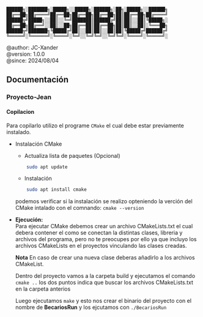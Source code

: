 ```
██████╗░███████╗░█████╗░░█████╗░██████╗░██╗░█████╗░░██████╗
██╔══██╗██╔════╝██╔══██╗██╔══██╗██╔══██╗██║██╔══██╗██╔════╝
██████╦╝█████╗░░██║░░╚═╝███████║██████╔╝██║██║░░██║╚█████╗░
██╔══██╗██╔══╝░░██║░░██╗██╔══██║██╔══██╗██║██║░░██║░╚═══██╗
██████╦╝███████╗╚█████╔╝██║░░██║██║░░██║██║╚█████╔╝██████╔╝
╚═════╝░╚══════╝░╚════╝░╚═╝░░╚═╝╚═╝░░╚═╝╚═╝░╚════╝░╚═════╝░
```

@author: JC-Xander<br>
@version: 1.0.0<br>
@since:  2024/08/04

## Documentación

### Proyecto-Jean
#### Copilacion
Para copilarlo utilizo el programe `CMake` el cual debe estar previamente instalado.
- Instalación CMake
    - Actualiza lista de paquetes (Opcional)
    ```sh
        sudo apt update
    ``` 
    - Instalación
    ```sh
        sudo apt install cmake
    ```
    podemos verificar si la instalación se realizo opteniendo la verción del CMake intalado con el comnando: `cmake --version`

- __Ejecución:__<br>
    Para ejecutar CMake debemos crear un archivo CMakeLists.txt el cual debera contener el como se conectan la distintas clases, libreria y archivos del programa, pero no te preocupes por ello ya que incluyo los archivos CMakeLists en el proyectos vinculando las clases creadas.

    __Nota__ En caso de crear una nueva clase deberas añadirlo a los archivos CMakeList.

    Dentro del proyecto vamos a la carpeta build y ejecutamos el comando `cmake ..` los dos puntos indica que buscar los archivos CMakeLists.txt en la carpeta anterios

    Luego ejecutamos `make` y esto nos crear el binario del proyecto con el nombre de **BecariosRun** y los ejcutamos con  `./BecariosRun`


